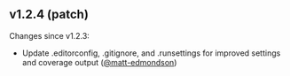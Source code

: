 ## v1.2.4 (patch)

Changes since v1.2.3:

- Update .editorconfig, .gitignore, and .runsettings for improved settings and coverage output ([@matt-edmondson](https://github.com/matt-edmondson))
